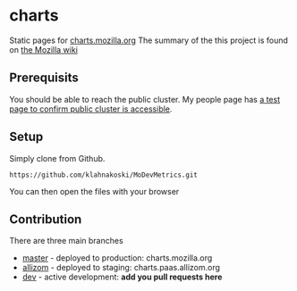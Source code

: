 charts
======
Static pages for [charts.mozilla.org](http://charts.mozilla.org/) The summary of the this project is found on [the Mozilla wiki](https://wiki.mozilla.org/Auto-tools/Projects/Charts#Overview_of_charts.mozilla.org)


Prerequisits
------------

You should be able to reach the public cluster.  My people page has [a test page to confirm public cluster is accessible](http://people.mozilla.org/~klahnakoski/modevmetrics/Tutorial01-Minimum.html).


Setup
-----

Simply clone from Github.

    https://github.com/klahnakoski/MoDevMetrics.git

You can then open the files with your browser


Contribution
------------

There are three main branches

  * [master](.) - deployed to production: charts.mozilla.org
  * [allizom](tree/aliizom) - deployed to staging: charts.paas.allizom.org
  * [dev](tree/dev) - active development: **add you pull requests here**

